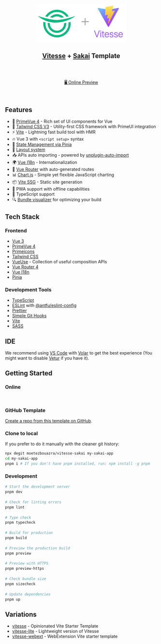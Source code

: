 <p align="center">
<img src="https://github.com/moetezbouazra/vitesse-sakai/blob/main/public/images/vitesse%20+%20sakai.png?raw=true" width="300"/>
</p>
<h2 align="center">
<a href="https://github.com/antfu/vitesse">Vitesse</a> + <a href="https://github.com/primefaces/sakai-vue">Sakai</a> Template
</h2><br>
<p align="center">
<br>
<a href="https://vitesse-sakai.netlify.app/">🖥 Online Preview</a>
<br><br>
<a href="/"><img src="https://developer.stackblitz.com/img/open_in_stackblitz.svg" alt=""></a>
</p>

## Features
- 💚 [PrimeVue 4](https://primevue.org/) - Rich set of UI components for Vue
- 🎨 [Tailwind CSS V3](https://tailwindcss.com/) - Utility-first CSS framework with PrimeUI integration
- ⚡️ [Vite](https://vitejs.dev/) - Lightning fast build tool with HMR
- 🔥 Vue 3 with `<script setup>` syntax
- 🍍 [State Management via Pinia](https://pinia.vuejs.org/)
- 📑 [Layout system](./app/layouts)
- 📥 APIs auto importing - powered by [unplugin-auto-import](https://github.com/antfu/unplugin-auto-import)
- 🌍 [Vue I18n](https://vue-i18n.intlify.dev/) - Internationalization
- 🧩 [Vue Router](https://router.vuejs.org/) with auto-generated routes
- 📊 [Chart.js](https://www.chartjs.org/) - Simple yet flexible JavaScript charting
- 📦 [Vite SSG](https://github.com/antfu/vite-ssg) - Static site generation
- 📲 PWA support with offline capabilities
- 🦾 TypeScript support
- 🔍 [Bundle visualizer](https://github.com/btd/rollup-plugin-visualizer) for optimizing your build

## Tech Stack
### Frontend
- [Vue 3](https://vuejs.org/)
- [PrimeVue 4](https://primevue.org/)
- [Primeicons](https://primevue.org/icons)
- [Tailwind CSS](https://tailwindcss.com/)
- [VueUse](https://vueuse.org/) - Collection of useful composition APIs
- [Vue Router 4](https://router.vuejs.org/)
- [Vue I18n](https://vue-i18n.intlify.dev/)
- [Pinia](https://pinia.vuejs.org/)

### Development Tools
- [TypeScript](https://www.typescriptlang.org/)
- [ESLint](https://eslint.org/) with [@antfu/eslint-config](https://github.com/antfu/eslint-config)
- [Prettier](https://prettier.io/)
- [Simple Git Hooks](https://github.com/toplenboren/simple-git-hooks)
- [Vite](https://vitejs.dev/)
- [SASS](https://sass-lang.com/)

## IDE
We recommend using [VS Code](https://code.visualstudio.com/) with [Volar](https://github.com/johnsoncodehk/volar) to get the best experience (You might want to disable [Vetur](https://vuejs.github.io/vetur/) if you have it).

## Getting Started

### Online
<a href="https://stackblitz.com/github/moetezbouazra/vitesse-sakai"><img src="https://developer.stackblitz.com/img/open_in_stackblitz.svg" alt=""></a>

### GitHub Template
[Create a repo from this template on GitHub](https://github.com/moetezbouazra/vitesse-sakai/generate).

### Clone to local
If you prefer to do it manually with the cleaner git history:
```bash
npx degit moetezbouazra/vitesse-sakai my-sakai-app
cd my-sakai-app
pnpm i # If you don't have pnpm installed, run: npm install -g pnpm
```

### Development
```bash
# Start the development server
pnpm dev

# Check for linting errors
pnpm lint

# Type check
pnpm typecheck

# Build for production
pnpm build

# Preview the production build
pnpm preview

# Preview with HTTPS
pnpm preview-https

# Check bundle size
pnpm sizecheck

# Update dependencies
pnpm up
```

## Variations
- [vitesse](https://github.com/antfu/vitesse) - Opinionated Vite Starter Template
- [vitesse-lite](https://github.com/antfu/vitesse-lite) - Lightweight version of Vitesse
- [vitesse-webext](https://github.com/antfu/vitesse-webext) - WebExtension Vite starter template
